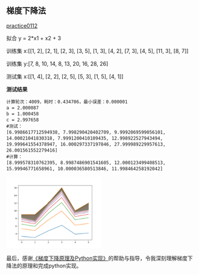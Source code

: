 ## 梯度下降法
[practice0112](https://github.com/morening/LearnML/blob/master/linear_regression/practice0112.py)

拟合 y = 2*x1 + x2 + 3

训练集 x:[[1, 2], [2, 1], [2, 3], [3, 5], [1, 3], [4, 2], [7, 3], [4, 5], [11, 3], [8, 7]]

训练集 y:[7, 8, 10, 14, 8, 13, 20, 16, 28, 26]

测试集 x:[[1, 4], [2, 2], [2, 5], [5, 3], [1, 5], [4, 1]]

**测试结果**
```
计算轮次：4009，耗时：0.434706，最小误差：0.000001
a = 2.000087
b = 1.000458
c = 2.997658
#测试：
[6.9986617712594938, 7.998290420402709, 9.9992069599056101, 14.00021041830318, 7.9991200410109435, 12.998922527943494, 19.999641554378947, 16.000297337197846, 27.999989229957613, 26.001561552279416]
#计算：
[8.999578310762395, 8.9987486901541605, 12.000123499408513, 15.99946771658961, 10.000036580513846, 11.998464258192042]
```

<img width="50%" height="50%" src="https://github.com/morening/LearnML/blob/master/snapshot/gradient_descent/practice0112.png?raw=true" />

最后，感谢[《梯度下降原理及Python实现》](http://blog.csdn.net/programmer_wei/article/details/51941358)的帮助与指导，令我深刻理解梯度下降法的原理和完成python实现。

